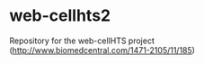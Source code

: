 web-cellhts2
============

Repository for the web-cellHTS project (http://www.biomedcentral.com/1471-2105/11/185)